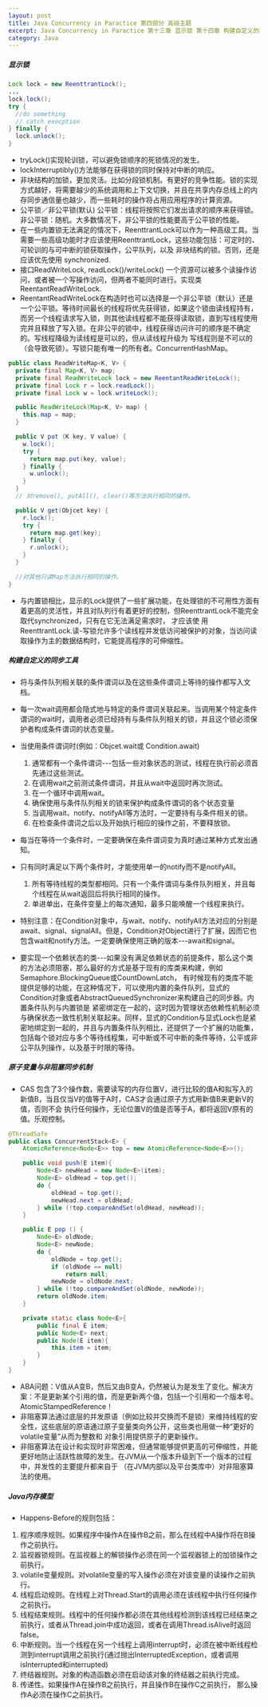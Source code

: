 ```yaml
---
layout: post
title: Java Concurrency in Paractice 第四部分 高级主题
excerpt: Java Concurrency in Paractice 第十三章 显示锁 第十四章 构建自定义的同步工具 第十五章 原子变量与非阻塞同步机制 第十六章 Java内存模型
category: Java
---
```


##### 显示锁

```java
Lock lock = new ReenttrantLock();
...
lock.lock();
try {
  //do something
  // catch execption
} finally {
  lock.unlock();
}
```

-  tryLock()实现轮训锁，可以避免锁顺序的死锁情况的发生。
- lockInterruptibly()方法能够在获得锁的同时保持对中断的响应。
- 非块结构的加锁，更加灵活。比如分段锁机制。有更好的竞争性能。锁的实现方式越好，将需要越少的系统调用和上下文切换，并且在共享内存总线上的内存同步通信量也越少，而一些耗时的操作将占用应用程序的计算资源。
- 公平锁／非公平锁(默认)  公平锁：线程将按照它们发出请求的顺序来获得锁。非公平锁：随机。大多数情况下，非公平锁的性能要高于公平锁的性能。
- 在一些内置锁无法满足的情况下，ReenttrantLock可以作为一种高级工具。当需要一些高级功能时才应该使用ReenttrantLock，这些功能包括：可定时的、可轮训的与可中断的锁获取操作，公平队列，以及
  非块结构的锁。否则，还是应该优先使用 synchronized.
- 接口ReadWriteLock, readLock()/writeLock()  一个资源可以被多个读操作访问，或者被一个写操作访问，但两者不能同时进行。实现类ReentantReadWriteLock.
- ReentantReadWriteLock在构造时也可以选择是一个非公平锁（默认）还是一个公平锁。等待时间最长的线程将优先获得锁，如果这个锁由读线程持有，
  而另一个线程请求写入锁，则其他读线程都不能获得读取锁，直到写线程使用完并且释放了写入锁。在非公平的锁中，线程获得访问许可的顺序是不确定的。写线程降级为读线程是可以的，但从读线程升级为
  写线程则是不可以的（会导致死锁）。写锁只能有唯一的所有者。ConcurrentHashMap。

```java
public class ReadWriteMap<K, V> {
  private final Map<K, V> map;
  private final ReadWriteLock lock = new ReentantReadWriteLock();
  private final Lock r = lock.readLock();
  private final Lock w = lock.writeLock();

  public ReadWriteLock(Map<K, V> map) {
    this.map = map;
  }

  public V put (K key, V value) {
    w.lock();
    try {
      return map.put(key, value);
    } finally {
      w.unlock();
    }
  }
  // 对remove(), putAll(), clear()等方法执行相同的操作。

  public V get(Objcet key) {
    r.lock();
    try {
      return map.get(key);
    } finally {
      r.unlock();
    }
  }

  //对其他只读Map方法执行相同的操作。
}  
```

- 与内置锁相比，显示的Lock提供了一些扩展功能，在处理锁的不可用性方面有着更高的灵活性，并且对队列行有着更好的控制，但ReenttrantLock不能完全取代synchronized，只有在它无法满足需求时，
  才应该使  用ReenttrantLock.读-写锁允许多个读线程并发低访问被保护的对象，当访问读取操作为主的数据结构时，它能提高程序的可伸缩性。


##### 构建自定义的同步工具

- 将与条件队列相关联的条件谓词以及在这些条件谓词上等待的操作都写入文档。
- 每一次wait调用都会隐式地与特定的条件谓词关联起来。当调用某个特定条件谓词的wait时，调用者必须已经持有与条件队列相关的锁，并且这个锁必须保护者构成条件谓词的状态变量。
- 当使用条件谓词时(例如：Objcet.wait或 Condition.await)
  1. 通常都有一个条件谓词---包括一些对象状态的测试，线程在执行前必须首先通过这些测试。
  2. 在调用wait之前测试条件谓词，并且从wait中返回时再次测试。
  3. 在一个循环中调用wait。
  4. 确保使用与条件队列相关的锁来保护构成条件谓词的各个状态变量
  5. 当调用wait、notify、notifyAll等方法时，一定要持有与条件相关的锁。
  6. 在检查条件谓词之后以及开始执行相应的操作之前，不要释放锁。

- 每当在等待一个条件时，一定要确保在条件谓词变为真时通过某种方式发出通知。
- 只有同时满足以下两个条件时，才能使用单一的notify而不是notifyAll。
  1. 所有等待线程的类型都相同。只有一个条件谓词与条件队列相关，并且每个线程在从wait返回后将执行相同的操作。
  2. 单进单出，在条件变量上的每次通知，最多只能唤醒一个线程来执行。

- 特别注意：在Condition对象中，与wait、notify、notifyAll方法对应的分别是await、signal、signalAll。但是，Condition对Object进行了扩展，因而它也包含wait和notify方法。一定要确保使用正确的版本---await和signal。
- 要实现一个依赖状态的类---如果没有满足依赖状态的前提条件，那么这个类的方法必须阻塞，那么最好的方式是基于现有的库类来构建，例如Semaphore.BlockingQueue或CountDownLatch，
  有时候现有的类库不能提供足够的功能，在这种情况下，可以使用内置的条件队列，显式的Condition对象或者AbstractQueuedSynchronizer来构建自己的同步器。内置条件队列与内置锁是
    紧密绑定在一起的，这时因为管理状态依赖性机制必须与确保状态一致性机制关联起来。同样，显式的Condition与显式Lock也是紧密地绑定到一起的，并且与内置条件队列相比，还提供了一个扩展的功能集，
    包括每个锁对应与多个等待线程集，可中断或不可中断的条件等待，公平或非公平队列操作，以及基于时限的等待。

##### 原子变量与非阻塞同步机制

- CAS 包含了3个操作数，需要读写的内存位置V，进行比较的值A和拟写入的新值B，当且仅当V的值等于A时，CAS才会通过原子方式用新值B来更新V的值，否则不会
执行任何操作，无论位置V的值是否等于A，都将返回V原有的值。乐观控制。

```java
@ThreadSafe
public class ConcurrentStack<E> {
    AtomicReference<Node<E>> top = new AtomicReference<Node<E>>();

    public void push(E item){
        Node<E> newHead = new Node<E>(item);
        Node<E> oldHead = top.get();
        do {
            oldHead = top.get();
            newHead.next = oldHead;
        } while (!top.compareAndSet(oldHead, newHead));
    }

    public E pop () {
        Node<E> oldNode;
        Node<E> newNode;
        do {
            oldNode = top.get();
            if (oldNode == null)
                return null;
            newNode = oldNode.next;
        } while (!top.compareAndSet(oldNode, newNode));
        return oldNode.item;
    }

    private static class Node<E>{
        public final E item;
        public Node<E> next;
        public Node(E item){
            this.item = item;
        }
    }
}
```

- ABA问题：V值从A变B，然后又由B变A，仍然被认为是发生了变化。解决方案：不是更新某个引用的值，而是更新两个值，包括一个引用和一个版本号。AtomicStampedReference！
- 非阻塞算法通过底层的并发原语（例如比较并交换而不是锁）来维持线程的安全性，这些底层的原语通过原子变量类向外公开，这些类也用做一种“更好的volatile变量”从而为整数和
对象引用提供原子的更新操作。
- 非阻塞算法在设计和实现时非常困难，但通常能够提供更高的可伸缩性，并能更好地防止活跃性故障的发生。在JVM从一个版本升级到下一个版本的过程中，并发性的主要提升都来自于
（在JVM内部以及平台类库中）对非阻塞算法的使用。


##### Java内存模型

-  Happens-Before的规则包括：
  1. 程序顺序规则。如果程序中操作A在操作B之前，那么在线程中A操作将在B操作之前执行。
  2. 监视器锁规则。在监视器上的解锁操作必须在同一个监视器锁上的加锁操作之前执行。
  3. volatile变量规则。对volatile变量的写入操作必须在对该变量的读操作之前执行。
  4. 线程启动规则。在线程上对Thread.Start的调用必须在该线程中执行任何操作之前执行。
  5. 线程结束规则。线程中的任何操作都必须在其他线程检测到该线程已经结束之前执行，或者从Thread.join中成功返回，或者在调用Thread.isAlive时返回false。
  6. 中断规则。当一个线程在另一个线程上调用interrupt时，必须在被中断线程检测到interrupt调用之前执行(通过抛出InterruptedException，或者调用isInterrupted和interrupted)
  7. 终结器规则。对象的构造函数必须在启动该对象的终结器之前执行完成。
  8. 传递性。如果操作A在操作B之前执行，并且操作B在操作C之前执行， 那么操作A必须在操作C之前执行。
